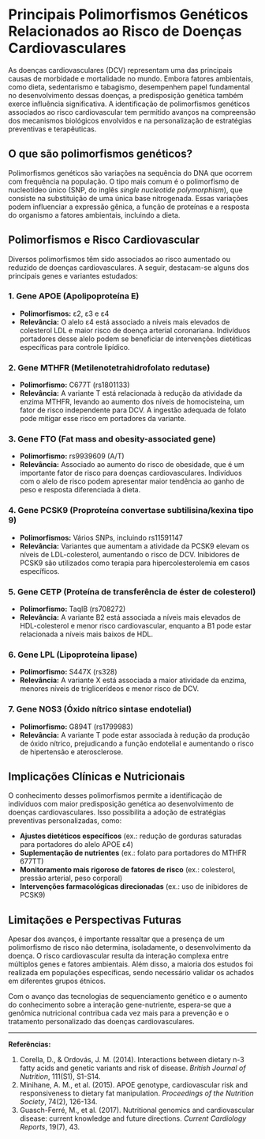 
# Principais Polimorfismos Genéticos Relacionados ao Risco de Doenças Cardiovasculares

As doenças cardiovasculares (DCV) representam uma das principais causas de morbidade e mortalidade no mundo. Embora fatores ambientais, como dieta, sedentarismo e tabagismo, desempenhem papel fundamental no desenvolvimento dessas doenças, a predisposição genética também exerce influência significativa. A identificação de polimorfismos genéticos associados ao risco cardiovascular tem permitido avanços na compreensão dos mecanismos biológicos envolvidos e na personalização de estratégias preventivas e terapêuticas.

## O que são polimorfismos genéticos?

Polimorfismos genéticos são variações na sequência do DNA que ocorrem com frequência na população. O tipo mais comum é o polimorfismo de nucleotídeo único (SNP, do inglês *single nucleotide polymorphism*), que consiste na substituição de uma única base nitrogenada. Essas variações podem influenciar a expressão gênica, a função de proteínas e a resposta do organismo a fatores ambientais, incluindo a dieta.

## Polimorfismos e Risco Cardiovascular

Diversos polimorfismos têm sido associados ao risco aumentado ou reduzido de doenças cardiovasculares. A seguir, destacam-se alguns dos principais genes e variantes estudados:

### 1. **Gene APOE (Apolipoproteína E)**

- **Polimorfismos:** ε2, ε3 e ε4
- **Relevância:** O alelo ε4 está associado a níveis mais elevados de colesterol LDL e maior risco de doença arterial coronariana. Indivíduos portadores desse alelo podem se beneficiar de intervenções dietéticas específicas para controle lipídico.

### 2. **Gene MTHFR (Metilenotetrahidrofolato redutase)**

- **Polimorfismo:** C677T (rs1801133)
- **Relevância:** A variante T está relacionada à redução da atividade da enzima MTHFR, levando ao aumento dos níveis de homocisteína, um fator de risco independente para DCV. A ingestão adequada de folato pode mitigar esse risco em portadores da variante.

### 3. **Gene FTO (Fat mass and obesity-associated gene)**

- **Polimorfismo:** rs9939609 (A/T)
- **Relevância:** Associado ao aumento do risco de obesidade, que é um importante fator de risco para doenças cardiovasculares. Indivíduos com o alelo de risco podem apresentar maior tendência ao ganho de peso e resposta diferenciada à dieta.

### 4. **Gene PCSK9 (Proproteína convertase subtilisina/kexina tipo 9)**

- **Polimorfismos:** Vários SNPs, incluindo rs11591147
- **Relevância:** Variantes que aumentam a atividade da PCSK9 elevam os níveis de LDL-colesterol, aumentando o risco de DCV. Inibidores de PCSK9 são utilizados como terapia para hipercolesterolemia em casos específicos.

### 5. **Gene CETP (Proteína de transferência de éster de colesterol)**

- **Polimorfismo:** TaqIB (rs708272)
- **Relevância:** A variante B2 está associada a níveis mais elevados de HDL-colesterol e menor risco cardiovascular, enquanto a B1 pode estar relacionada a níveis mais baixos de HDL.

### 6. **Gene LPL (Lipoproteína lipase)**

- **Polimorfismo:** S447X (rs328)
- **Relevância:** A variante X está associada a maior atividade da enzima, menores níveis de triglicerídeos e menor risco de DCV.

### 7. **Gene NOS3 (Óxido nítrico sintase endotelial)**

- **Polimorfismo:** G894T (rs1799983)
- **Relevância:** A variante T pode estar associada à redução da produção de óxido nítrico, prejudicando a função endotelial e aumentando o risco de hipertensão e aterosclerose.

## Implicações Clínicas e Nutricionais

O conhecimento desses polimorfismos permite a identificação de indivíduos com maior predisposição genética ao desenvolvimento de doenças cardiovasculares. Isso possibilita a adoção de estratégias preventivas personalizadas, como:

- **Ajustes dietéticos específicos** (ex.: redução de gorduras saturadas para portadores do alelo APOE ε4)
- **Suplementação de nutrientes** (ex.: folato para portadores do MTHFR 677TT)
- **Monitoramento mais rigoroso de fatores de risco** (ex.: colesterol, pressão arterial, peso corporal)
- **Intervenções farmacológicas direcionadas** (ex.: uso de inibidores de PCSK9)

## Limitações e Perspectivas Futuras

Apesar dos avanços, é importante ressaltar que a presença de um polimorfismo de risco não determina, isoladamente, o desenvolvimento da doença. O risco cardiovascular resulta da interação complexa entre múltiplos genes e fatores ambientais. Além disso, a maioria dos estudos foi realizada em populações específicas, sendo necessário validar os achados em diferentes grupos étnicos.

Com o avanço das tecnologias de sequenciamento genético e o aumento do conhecimento sobre a interação gene-nutriente, espera-se que a genômica nutricional contribua cada vez mais para a prevenção e o tratamento personalizado das doenças cardiovasculares.

---

**Referências:**

1. Corella, D., & Ordovás, J. M. (2014). Interactions between dietary n-3 fatty acids and genetic variants and risk of disease. *British Journal of Nutrition*, 111(S1), S1-S14.
2. Minihane, A. M., et al. (2015). APOE genotype, cardiovascular risk and responsiveness to dietary fat manipulation. *Proceedings of the Nutrition Society*, 74(2), 126-134.
3. Guasch-Ferré, M., et al. (2017). Nutritional genomics and cardiovascular disease: current knowledge and future directions. *Current Cardiology Reports*, 19(7), 43.
```
